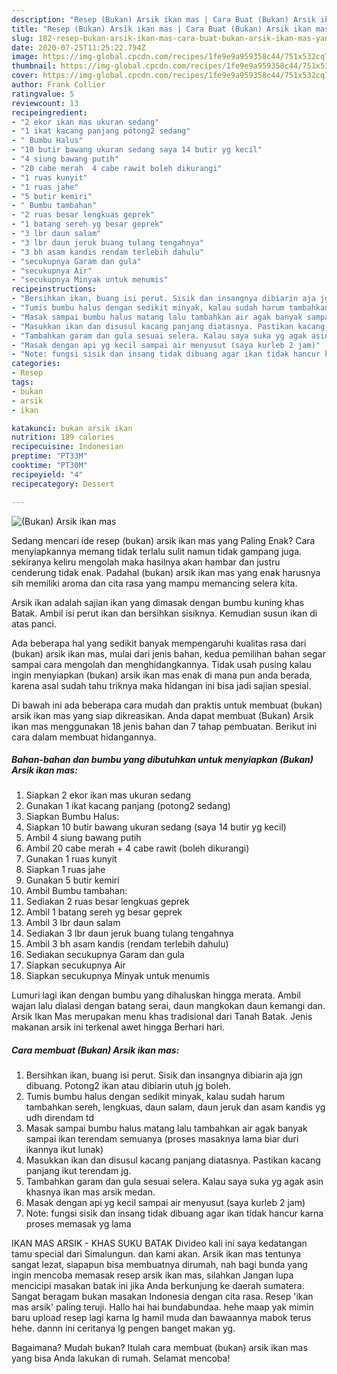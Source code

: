 ```yaml
---
description: "Resep (Bukan) Arsik ikan mas | Cara Buat (Bukan) Arsik ikan mas Yang Mudah Dan Praktis"
title: "Resep (Bukan) Arsik ikan mas | Cara Buat (Bukan) Arsik ikan mas Yang Mudah Dan Praktis"
slug: 182-resep-bukan-arsik-ikan-mas-cara-buat-bukan-arsik-ikan-mas-yang-mudah-dan-praktis
date: 2020-07-25T11:25:22.794Z
image: https://img-global.cpcdn.com/recipes/1fe9e9a959358c44/751x532cq70/bukan-arsik-ikan-mas-foto-resep-utama.jpg
thumbnail: https://img-global.cpcdn.com/recipes/1fe9e9a959358c44/751x532cq70/bukan-arsik-ikan-mas-foto-resep-utama.jpg
cover: https://img-global.cpcdn.com/recipes/1fe9e9a959358c44/751x532cq70/bukan-arsik-ikan-mas-foto-resep-utama.jpg
author: Frank Collier
ratingvalue: 5
reviewcount: 13
recipeingredient:
- "2 ekor ikan mas ukuran sedang"
- "1 ikat kacang panjang potong2 sedang"
- " Bumbu Halus"
- "10 butir bawang ukuran sedang saya 14 butir yg kecil"
- "4 siung bawang putih"
- "20 cabe merah  4 cabe rawit boleh dikurangi"
- "1 ruas kunyit"
- "1 ruas jahe"
- "5 butir kemiri"
- " Bumbu tambahan"
- "2 ruas besar lengkuas geprek"
- "1 batang sereh yg besar geprek"
- "3 lbr daun salam"
- "3 lbr daun jeruk buang tulang tengahnya"
- "3 bh asam kandis rendam terlebih dahulu"
- "secukupnya Garam dan gula"
- "secukupnya Air"
- "secukupnya Minyak untuk menumis"
recipeinstructions:
- "Bersihkan ikan, buang isi perut. Sisik dan insangnya dibiarin aja jgn dibuang. Potong2 ikan atau dibiarin utuh jg boleh."
- "Tumis bumbu halus dengan sedikit minyak, kalau sudah harum tambahkan sereh, lengkuas, daun salam, daun jeruk dan asam kandis yg udh direndam td"
- "Masak sampai bumbu halus matang lalu tambahkan air agak banyak sampai ikan terendam semuanya (proses masaknya lama biar duri ikannya ikut lunak)"
- "Masukkan ikan dan disusul kacang panjang diatasnya. Pastikan kacang panjang ikut terendam jg."
- "Tambahkan garam dan gula sesuai selera. Kalau saya suka yg agak asin khasnya ikan mas arsik medan."
- "Masak dengan api yg kecil sampai air menyusut (saya kurleb 2 jam)"
- "Note: fungsi sisik dan insang tidak dibuang agar ikan tidak hancur karna proses memasak yg lama"
categories:
- Resep
tags:
- bukan
- arsik
- ikan

katakunci: bukan arsik ikan 
nutrition: 189 calories
recipecuisine: Indonesian
preptime: "PT33M"
cooktime: "PT30M"
recipeyield: "4"
recipecategory: Dessert

---
```



![(Bukan) Arsik ikan mas](https://img-global.cpcdn.com/recipes/1fe9e9a959358c44/751x532cq70/bukan-arsik-ikan-mas-foto-resep-utama.jpg)

Sedang mencari ide resep (bukan) arsik ikan mas yang Paling Enak? Cara menyiapkannya memang tidak terlalu sulit namun tidak gampang juga. sekiranya keliru mengolah maka hasilnya akan hambar dan justru cenderung tidak enak. Padahal (bukan) arsik ikan mas yang enak harusnya sih memiliki aroma dan cita rasa yang mampu memancing selera kita.

Arsik ikan adalah sajian ikan yang dimasak dengan bumbu kuning khas Batak. Ambil isi perut ikan dan bersihkan sisiknya. Kemudian susun ikan di atas panci.

Ada beberapa hal yang sedikit banyak mempengaruhi kualitas rasa dari (bukan) arsik ikan mas, mulai dari jenis bahan, kedua pemilihan bahan segar sampai cara mengolah dan menghidangkannya. Tidak usah pusing kalau ingin menyiapkan (bukan) arsik ikan mas enak di mana pun anda berada, karena asal sudah tahu triknya maka hidangan ini bisa jadi sajian spesial.


Di bawah ini ada beberapa cara mudah dan praktis untuk membuat (bukan) arsik ikan mas yang siap dikreasikan. Anda dapat membuat (Bukan) Arsik ikan mas menggunakan 18 jenis bahan dan 7 tahap pembuatan. Berikut ini cara dalam membuat hidangannya.

<!--inarticleads1-->

##### Bahan-bahan dan bumbu yang dibutuhkan untuk menyiapkan (Bukan) Arsik ikan mas:

1. Siapkan 2 ekor ikan mas ukuran sedang
1. Gunakan 1 ikat kacang panjang (potong2 sedang)
1. Siapkan  Bumbu Halus:
1. Siapkan 10 butir bawang ukuran sedang (saya 14 butir yg kecil)
1. Ambil 4 siung bawang putih
1. Ambil 20 cabe merah + 4 cabe rawit (boleh dikurangi)
1. Gunakan 1 ruas kunyit
1. Siapkan 1 ruas jahe
1. Gunakan 5 butir kemiri
1. Ambil  Bumbu tambahan:
1. Sediakan 2 ruas besar lengkuas geprek
1. Ambil 1 batang sereh yg besar geprek
1. Ambil 3 lbr daun salam
1. Sediakan 3 lbr daun jeruk buang tulang tengahnya
1. Ambil 3 bh asam kandis (rendam terlebih dahulu)
1. Sediakan secukupnya Garam dan gula
1. Siapkan secukupnya Air
1. Siapkan secukupnya Minyak untuk menumis


Lumuri lagi ikan dengan bumbu yang dihaluskan hingga merata. Ambil wajan lalu dialasi dengan batang serai, daun mangkokan daun kemangi dan. Arsik Ikan Mas merupakan menu khas tradisional dari Tanah Batak. Jenis makanan arsik ini terkenal awet hingga Berhari hari. 

<!--inarticleads2-->

##### Cara membuat (Bukan) Arsik ikan mas:

1. Bersihkan ikan, buang isi perut. Sisik dan insangnya dibiarin aja jgn dibuang. Potong2 ikan atau dibiarin utuh jg boleh.
1. Tumis bumbu halus dengan sedikit minyak, kalau sudah harum tambahkan sereh, lengkuas, daun salam, daun jeruk dan asam kandis yg udh direndam td
1. Masak sampai bumbu halus matang lalu tambahkan air agak banyak sampai ikan terendam semuanya (proses masaknya lama biar duri ikannya ikut lunak)
1. Masukkan ikan dan disusul kacang panjang diatasnya. Pastikan kacang panjang ikut terendam jg.
1. Tambahkan garam dan gula sesuai selera. Kalau saya suka yg agak asin khasnya ikan mas arsik medan.
1. Masak dengan api yg kecil sampai air menyusut (saya kurleb 2 jam)
1. Note: fungsi sisik dan insang tidak dibuang agar ikan tidak hancur karna proses memasak yg lama


IKAN MAS ARSIK - KHAS SUKU BATAK Divideo kali ini saya kedatangan tamu special dari Simalungun. dan kami akan. Arsik ikan mas tentunya sangat lezat, siapapun bisa membuatnya dirumah, nah bagi bunda yang ingin mencoba memasak resep arsik ikan mas, silahkan Jangan lupa mencicipi masakan batak ini jika Anda berkunjung ke daerah sumatera. Sangat beragam bukan masakan Indonesia dengan cita rasa. Resep &#39;ikan mas arsik&#39; paling teruji. Hallo hai hai bundabundaa. hehe maap yak mimin baru upload resep lagi karna lg hamil muda dan bawaannya mabok terus hehe. dannn ini ceritanya lg pengen banget makan yg. 

Bagaimana? Mudah bukan? Itulah cara membuat (bukan) arsik ikan mas yang bisa Anda lakukan di rumah. Selamat mencoba!

